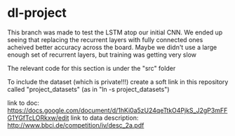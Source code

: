 # dl-project
This branch was made to test the LSTM atop our initial CNN.
We ended up seeing that replacing the recurrent layers with
fully connected ones acheived better accuracy across the board.
Maybe we didn't use a large enough set of recurrent layers,
but training was getting very slow

The relevant code for this section is under the "src" folder

To include the dataset (which is private!!!) create a soft link
in this repository called "project_datasets"
(as in "ln -s <path to your project_datasets> project_datasets")

link to doc: https://docs.google.com/document/d/1hKi0a5zU24qeTtkO4PjkS_J2gP3mFFG1YGfTcLORkxw/edit
link to data description: http://www.bbci.de/competition/iv/desc_2a.pdf
